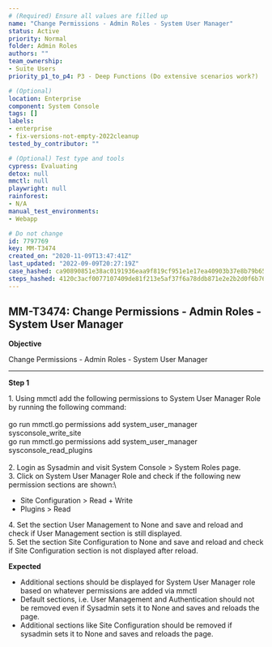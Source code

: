 ```yaml
---
# (Required) Ensure all values are filled up
name: "Change Permissions - Admin Roles - System User Manager"
status: Active
priority: Normal
folder: Admin Roles
authors: ""
team_ownership: 
- Suite Users
priority_p1_to_p4: P3 - Deep Functions (Do extensive scenarios work?)

# (Optional)
location: Enterprise
component: System Console
tags: []
labels: 
- enterprise
- fix-versions-not-empty-2022cleanup
tested_by_contributor: ""

# (Optional) Test type and tools
cypress: Evaluating
detox: null
mmctl: null
playwright: null
rainforest: 
- N/A
manual_test_environments:
- Webapp

# Do not change
id: 7797769
key: MM-T3474
created_on: "2020-11-09T13:47:41Z"
last_updated: "2022-09-09T20:27:19Z"
case_hashed: ca90890851e38ac0191936eaa9f819cf951e1e17ea40903b37e8b79b659b1117c8ec803a403033c84bca8d5c82967ba7
steps_hashed: 4120c3acf0077107409de81f213e5af37f6a78ddb871e2e2b2d0f6b76d2829f63affa012e2f558fd1b00db69b2587650
---
```


<!-- (Auto-generated) Based on frontmatter's "key" and "name" -->

## MM-T3474: Change Permissions - Admin Roles - System User Manager

**Objective**

Change Permissions - Admin Roles - System User Manager

---

**Step 1**

1\. Using mmctl add the following permissions to System User Manager Role by running the following command:\
\
go run mmctl.go permissions add system\_user\_manager sysconsole\_write\_site\
go run mmctl.go permissions add system\_user\_manager sysconsole\_read\_plugins\
\
2\. Login as Sysadmin and visit System Console > System Roles page.\
3\. Click on System User Manager Role and check if the following new permission sections are shown:\\

- Site Configuration > Read + Write
- Plugins > Read

4\. Set the section User Management to None and save and reload and check if User Management section is still displayed.\
5\. Set the section Site Configuration to None and save and reload and check if Site Configuration section is not displayed after reload.

**Expected**

- Additional sections should be displayed for System User Manager role based on whatever permissions are added via mmctl
- Default sections, i.e. User Management and Authentication should not be removed even if Sysadmin sets it to None and saves and reloads the page.
- Additional sections like Site Configuration should be removed if sysadmin sets it to None and saves and reloads the page.
